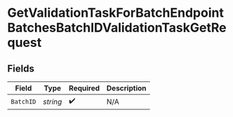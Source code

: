 # GetValidationTaskForBatchEndpointBatchesBatchIDValidationTaskGetRequest


## Fields

| Field              | Type               | Required           | Description        |
| ------------------ | ------------------ | ------------------ | ------------------ |
| `BatchID`          | *string*           | :heavy_check_mark: | N/A                |